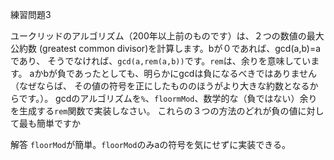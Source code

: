 練習問題3

ユークリッドのアルゴリズム（200年以上前のものです）は、２つの数値の最大公約数
(greatest common divisor)を計算します。bが０であれば、gcd(a,b)=aであり、
そうでなければ、`gcd(a,rem(a,b))`です。`rem`は、余りを意味しています。
aかbが負であったとしても、明らかにgcdは負になるべきではありません（なぜならば、
その値の符号を正にしたもののほうがより大きな約数となるからです。）。
gcdのアルゴリズムを`%`、`floormMod`、数学的な（負ではない）余りを生成する`rem`関数で実装しなさい。
これらの３つの方法のどれが負の値に対して最も簡単ですか


解答
`floorMod`が簡単。`floorMod`のみaの符号を気にせずに実装できる。